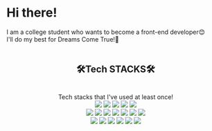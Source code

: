 # Hi there!
I am a college student who wants to become a front-end developer😊<br>
I'll do my best for Dreams Come True!🌈
<br>
<br>

<div align=center>
  <h2>🛠Tech STACKS🛠</h2>
  <br>
  Tech stacks that I've used at least once!
  <br>
</div>
</div>
<div align="center">
  <img src="https://img.shields.io/badge/React-61DAFB?style=for-the-badge&logo=react&logoColor=black">
  <img src="https://img.shields.io/badge/Next-000000?style=for-the-badge&logo=next&logoColor=red">
  <img src="https://img.shields.io/badge/Express-61DAFB?style=for-the-badge&logo=express&logoColor=blue">
  <img src="https://img.shields.io/badge/JavaScript-F7DF1E?style=for-the-badge&logo=javascript&logoColor=black">
  <img src="https://img.shields.io/badge/TypeScript-%23007ACC.svg?style=for-the-badge&logo=typescript&logoColor=white">
  <br>
  <img src="https://img.shields.io/badge/Java-007396?style=for-the-badge&logo=java&logoColor=white">
  <img src="https://img.shields.io/badge/Python-3776AB?style=for-the-badge&logo=python&logoColor=white">
  <img src="https://img.shields.io/badge/C-A8B9CC?style=for-the-badge&logo=c&logoColor=white">
  <img src="https://img.shields.io/badge/figma-F24E1E.svg?style=for-the-badge&logo=figma&logoColor=white">
  <img src="https://img.shields.io/badge/adobe%20XD-FF61F6.svg?style=for-the-badge&logo=adobe%20XD&logoColor=pink">
  <img src="https://img.shields.io/badge/Storybook-FF4785.svg?style=for-the-badge&logo=Storybook&logoColor=yellow">
  <img src= "https://img.shields.io/badge/MySQL-4479A1.svg?style=for-the-badge&logo=MySQL&logoColor=white">
  <br>
  <img src= "https://img.shields.io/badge/vercel-000000.svg?style=for-the-badge&logo=vercel&logoColor=white">
  <img src="https://img.shields.io/badge/netlify-00C7B7.svg?style=for-the-badge&logo=netlify&logoColor=white">
  <img src="https://img.shields.io/badge/Notion-000000.svg?style=for-the-badge&logo=Notion&logoColor=yellow"> 
  <img src="https://img.shields.io/badge/Slack-4A154B.svg?style=for-the-badge&logo=Slack&logoColor=blue"> 
  <img src="https://img.shields.io/badge/Git-F05032.svg?style=for-the-badge&logo=github&logoColor=black">
  <img src="https://img.shields.io/badge/Github-181717.svg?style=for-the-badge&logo=github&logoColor=black">
  <br>
</div>
<br>
<br>

<br>
<br>
</div>

